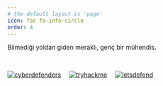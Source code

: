 ```yaml
---
# the default layout is 'page'
icon: fas fa-info-circle
order: 4
---
```


Bilmediği yoldan giden meraklı, genç bir mühendis.

<br>
<!-- Mühendislik bir kültür, bir yaşam biçimidir. Araştırmayı, yorumlamayı, öğrenmeyi öğretir. Sürekli büyüyen bir tutku, hayatı daha iyi anlamlandırma sanatı ve bitmeyen bir öğrenme yolculuğudur. -->

<!-- [![github](https://img.shields.io/badge/github-181717?style=for-the-badge&logo=github)](https://github.com/ademavsar)&nbsp;&emsp;-->
[![cyberdefenders](https://img.shields.io/badge/cyberdefenders-335EEA?style=for-the-badge&logo=cyberdefenders)](https://cyberdefenders.org/p/avsar#/overview)&nbsp;&emsp;[![tryhackme](https://img.shields.io/badge/tryhackme-212c42?style=for-the-badge&logo=tryhackme)](https://tryhackme.com/p/avsar)&nbsp;&emsp;[![letsdefend](https://img.shields.io/badge/letsdefend-335eea?style=for-the-badge&logo=cyberdefenders)](https://app.letsdefend.io/user/avsar)

<script src="https://tryhackme.com/badge/2577168"></script>

<!-- 42 {% include subscribe.html %} -->
